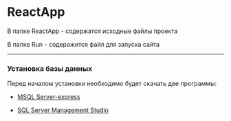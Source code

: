 # ReactApp

В папке ReactApp - содержатся исходные файлы проекта

В папке Run - содеражится файл для запуска сайта

_____ 

### Установка базы данных

Перед началом установки необходимо будет скачать две программы:

* [MSQL Server-express](https://go.microsoft.com/fwlink/p/?linkid=2216019&clcid=0x409&culture=en-us&country=us)

* [SQL Server Management Studio](https://aka.ms/ssmsfullsetup)


